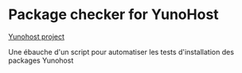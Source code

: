 Package checker for YunoHost
==================

[Yunohost project](https://yunohost.org/#/)

Une ébauche d'un script pour automatiser les tests d'installation des packages Yunohost
